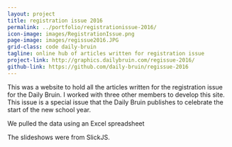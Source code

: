 ```yaml
---
layout: project
title: registration issue 2016
permalink: ../portfolio/registrationissue-2016/
icon-image: images/RegistrationIssue.png
page-image: images/regissue2016.JPG
grid-class: code daily-bruin
tagline: online hub of articles written for registration issue
project-link: http://graphics.dailybruin.com/regissue-2016/
github-link: https://github.com/daily-bruin/regissue-2016
---
```


This was a website to hold all the articles written for the registration issue for the Daily Bruin. I worked with three
other members to develop this site. This issue is a special issue that the Daily Bruin publishes to celebrate the start
of the new school year.

We pulled the data using an Excel spreadsheet

The slideshows were from SlickJS.